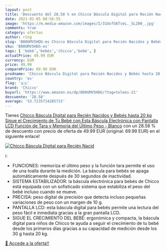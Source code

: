 ```yaml
---
layout: post
title: 'Descuento del 28.58 % en Chicco Báscula Digital para Recién Nacid'
date: 2021-02-05 08:56:55
image: 'https://m.media-amazon.com/images/I/31UofG6TseL._SL200_.jpg'
comments: true
category: ofertas
author: ring
slug: 'B00GMV5HDG-es Chicco Báscula Digital para Recién Nacidos y Bebés hasta...'
sku: 'B00GMV5HDG-es'
tags: [ 'bebé','bebés','chicco','bebé', ]
actualPrice: 49.99 EUR
currency: EUR
price: 49.99
comparePrice: 69.99 EUR
prodname: 'Chicco Báscula Digital para Recién Nacidos y Bebés hasta 20 kg  Sigue el Crecimiento de Tu Bebé con Esta Báscula Electrónica con Pantalla LCD  Función de Tara y Memoria del Último Peso - Blanco'
country: 'es'
flag: '🇪🇸'
brand: 'Chicco'
buyurl: 'https://www.amazon.es/dp/B00GMV5HDG/?tag=tolees-21'
descuento: '28.58'
average: '53.7235714285715'
---
```


Tienes [Chicco Báscula Digital para Recién Nacidos y Bebés hasta 20 kg  Sigue el Crecimiento de Tu Bebé con Esta Báscula Electrónica con Pantalla LCD  Función de Tara y Memoria del Último Peso - Blanco](https://www.amazon.es/dp/B00GMV5HDG/?tag=tolees-21) con un 28.58 % de descuento con precio de oferta de 49.99 EUR (original: 69.99 EUR) en el siguiente enlace!

[![Chicco Báscula Digital para Recién Nacid](https://m.media-amazon.com/images/I/31UofG6TseL._SL200_.jpg)](https://www.amazon.es/dp/B00GMV5HDG/?tag=tolees-21)

ℹ️:

- FUNCIONES: memoriza el último peso y la función tara permite el uso de una toalla durante la medición. La báscula para bebés se apaga automáticamente después de 30 segundos de inactividad.
- SISTEMA ESTABILIZADOR: la báscula electrónica para bebés de Chicco está equipada con un sofisticado sistema que estabiliza el peso del bebé incluso cuando se mueve.
- PRECISA: peso digital de precisión que detecta incluso pequeñas variaciones de peso con un margen de 10 g.
- PANTALLA LCD: esta báscula digital para bebés permite una lectura del peso fácil e inmediata gracias a la gran pantalla LCD.
- SIGUE EL CRECIMIENTO DEL BEBÉ: ergonómica y compacta, la báscula digital para niños de Chicco te ayuda a seguir el crecimiento de tu bebé desde los primeros días gracias a su capacidad de medición desde los 30 g hasta 20 kg.

[🛒 Accede a la oferta!!](https://www.amazon.es/dp/B00GMV5HDG/?tag=tolees-21)
